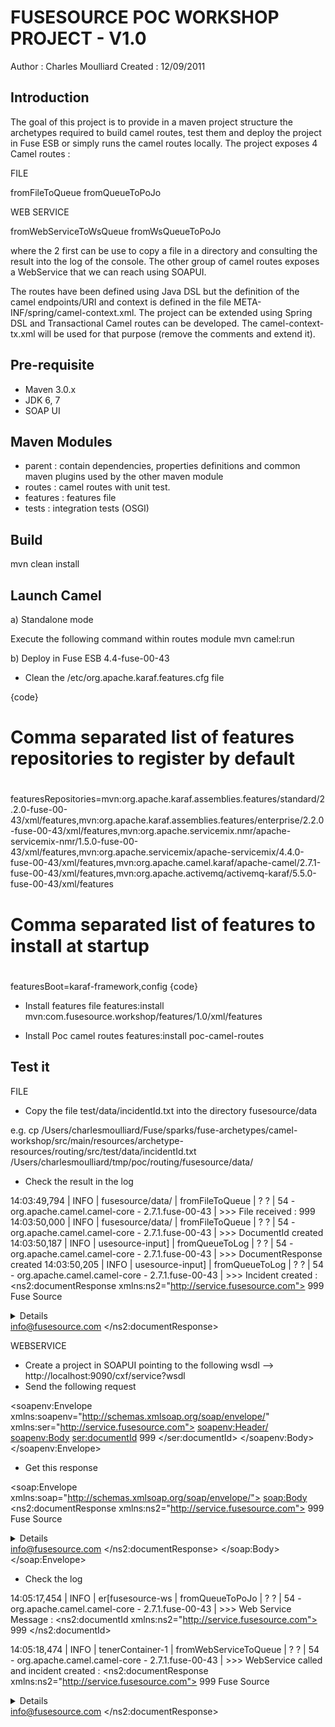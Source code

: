 # FUSESOURCE POC WORKSHOP PROJECT - V1.0

Author : Charles Moulliard
Created : 12/09/2011

## Introduction

The goal of this project is to provide in a maven project structure the archetypes required to build camel routes, test them and deploy the project
in Fuse ESB or simply runs the camel routes locally. The project exposes 4 Camel routes :

FILE

fromFileToQueue
fromQueueToPoJo

WEB SERVICE

fromWebServiceToWsQueue
fromWsQueueToPoJo

where the 2 first can be use to copy a file in a directory and consulting the result into the log of the console. The other group of camel routes
exposes a WebService that we can reach using SOAPUI.

The routes have been defined using Java DSL but the definition of the camel endpoints/URI and context is defined in the file META-INF/spring/camel-context.xml.
The project can be extended using Spring DSL and Transactional Camel routes can be developed. The camel-context-tx.xml will be used for that purpose (remove the comments
and extend it).

## Pre-requisite

* Maven 3.0.x
* JDK 6, 7
* SOAP UI

## Maven Modules

* parent : contain dependencies, properties definitions and common maven plugins used by the other maven module
* routes : camel routes with unit test.
* features : features file
* tests : integration tests (OSGI)

## Build

mvn clean install

## Launch Camel

a) Standalone mode

Execute the following command within routes module
mvn camel:run

b) Deploy in Fuse ESB 4.4-fuse-00-43

* Clean the /etc/org.apache.karaf.features.cfg file

{code}
#
# Comma separated list of features repositories to register by default
#
featuresRepositories=mvn:org.apache.karaf.assemblies.features/standard/2.2.0-fuse-00-43/xml/features,mvn:org.apache.karaf.assemblies.features/enterprise/2.2.0-fuse-00-43/xml/features,mvn:org.apache.servicemix.nmr/apache-servicemix-nmr/1.5.0-fuse-00-43/xml/features,mvn:org.apache.servicemix/apache-servicemix/4.4.0-fuse-00-43/xml/features,mvn:org.apache.camel.karaf/apache-camel/2.7.1-fuse-00-43/xml/features,mvn:org.apache.activemq/activemq-karaf/5.5.0-fuse-00-43/xml/features

#
# Comma separated list of features to install at startup
#
featuresBoot=karaf-framework,config
{code}

* Install features file
features:install mvn:com.fusesource.workshop/features/1.0/xml/features

* Install Poc camel routes
features:install poc-camel-routes

## Test it

FILE

* Copy the file test/data/incidentId.txt into the directory fusesource/data

e.g. cp /Users/charlesmoulliard/Fuse/sparks/fuse-archetypes/camel-workshop/src/main/resources/archetype-resources/routing/src/test/data/incidentId.txt /Users/charlesmoulliard/tmp/poc/routing/fusesource/data/

* Check the result in the log

14:03:49,794 | INFO  | fusesource/data/ | fromFileToQueue                  | ?                                   ? | 54 - org.apache.camel.camel-core - 2.7.1.fuse-00-43 | >>> File received : 999
14:03:50,000 | INFO  | fusesource/data/ | fromFileToQueue                  | ?                                   ? | 54 - org.apache.camel.camel-core - 2.7.1.fuse-00-43 | >>> DocumentId created
14:03:50,187 | INFO  | usesource-input] | fromQueueToLog                   | ?                                   ? | 54 - org.apache.camel.camel-core - 2.7.1.fuse-00-43 | >>> DocumentResponse created
14:03:50,205 | INFO  | usesource-input] | fromQueueToLog                   | ?                                   ? | 54 - org.apache.camel.camel-core - 2.7.1.fuse-00-43 | >>> Incident created : <?xml version="1.0" encoding="UTF-8" standalone="yes"?>
<ns2:documentResponse xmlns:ns2="http://service.fusesource.com">
    <incidentId>999</incidentId>
    <givenName>Fuse</givenName>
    <familyName>Source</familyName>
    <details>This is a big incident</details>
    <email>info@fusesource.com</email>
</ns2:documentResponse>

WEBSERVICE

* Create a project in SOAPUI pointing to the following wsdl --> http://localhost:9090/cxf/service?wsdl
* Send the following request

<soapenv:Envelope xmlns:soapenv="http://schemas.xmlsoap.org/soap/envelope/" xmlns:ser="http://service.fusesource.com">
   <soapenv:Header/>
   <soapenv:Body>
      <ser:documentId>
         <id>999</id>
      </ser:documentId>
   </soapenv:Body>
</soapenv:Envelope>

* Get this response

<soap:Envelope xmlns:soap="http://schemas.xmlsoap.org/soap/envelope/">
   <soap:Body>
      <ns2:documentResponse xmlns:ns2="http://service.fusesource.com">
         <incidentId>999</incidentId>
         <givenName>Fuse</givenName>
         <familyName>Source</familyName>
         <details>This is a big incident</details>
         <email>info@fusesource.com</email>
      </ns2:documentResponse>
   </soap:Body>
</soap:Envelope>

* Check the log

14:05:17,454 | INFO  | er[fusesource-ws | fromQueueToPoJo                  | ?                                   ? | 54 - org.apache.camel.camel-core - 2.7.1.fuse-00-43 | >>> Web Service Message : <?xml version="1.0" encoding="UTF-8" standalone="yes"?>
<ns2:documentId xmlns:ns2="http://service.fusesource.com">
    <id>999</id>
</ns2:documentId>

14:05:18,474 | INFO  | tenerContainer-1 | fromWebServiceToQueue            | ?                                   ? | 54 - org.apache.camel.camel-core - 2.7.1.fuse-00-43 | >>> WebService called and incident created : <?xml version="1.0" encoding="UTF-8" standalone="yes"?>
<ns2:documentResponse xmlns:ns2="http://service.fusesource.com">
    <incidentId>999</incidentId>
    <givenName>Fuse</givenName>
    <familyName>Source</familyName>
    <details>This is a big incident</details>
    <email>info@fusesource.com</email>
</ns2:documentResponse>


